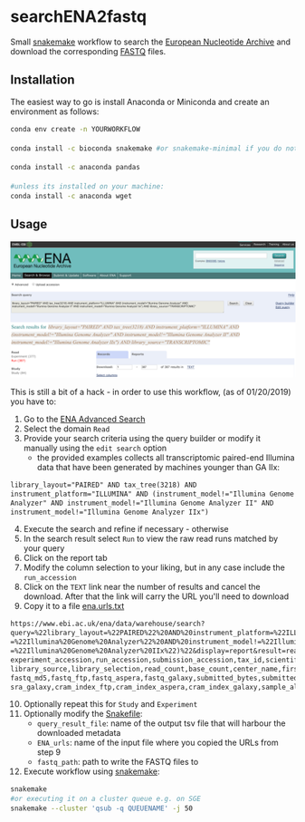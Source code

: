 # searchENA2fastq
Small [snakemake](https://snakemake.readthedocs.io/en/stable/) workflow to search the [European Nucleotide Archive](http://www.ebi.ac.uk/ena) and download the corresponding [FASTQ](https://en.wikipedia.org/wiki/FASTQ_format) files.
## Installation
The easiest way to go is install Anaconda or Miniconda and create an environment as follows:
```bash 
conda env create -n YOURWORKFLOW 

conda install -c bioconda snakemake #or snakemake-minimal if you do not want to use remote providers in other workflows see https://bitbucket.org/snakemake/snakemake/issues/991/python-37-compatibility for details

conda install -c anaconda pandas

#unless its installed on your machine:
conda install -c anaconda wget 
```

## Usage
![ENA Advanced Search Report](ENA_report.png "ENA Advanced Search Report")

This is still a bit of a hack - in order to use this workflow, (as of 01/20/2019) you have to: 
1. Go to the [ENA Advanced Search](https://www.ebi.ac.uk/ena/data/warehouse/search)
2. Select the domain `Read`
3. Provide your search criteria using the query builder or modify it manually using the `edit search` option
	* the provided examples collects all transcriptomic paired-end Illumina data that have been generated by machines younger than GA IIx: 
```
library_layout="PAIRED" AND tax_tree(3218) AND instrument_platform="ILLUMINA" AND (instrument_model!="Illumina Genome Analyzer" AND instrument_model!="Illumina Genome Analyzer II" AND instrument_model!="Illumina Genome Analyzer IIx")
```
4. Execute the search and refine if necessary - otherwise
5. In the search result select `Run` to view the raw read runs matched by your query
6. Click on the report tab 
7. Modify the column selection to your liking, but in any case include the `run_accession` 
8. Click on the `TEXT` link near the number of results and cancel the download. After that the link will carry the URL you'll need to download
9. Copy it to a file [ena.urls.txt](ena.urls.txt)
```
https://www.ebi.ac.uk/ena/data/warehouse/search?
query=%22library_layout=%22PAIRED%22%20AND%20instrument_platform=%22ILLUMINA%22%20AND%20library_source=%22TRANSCRIPTOMIC%22%20AND%20tax_tree(3218)%20AND%20(instrument_model!
=%22Illumina%20Genome%20Analyzer%22%20AND%20instrument_model!=%22Illumina%20Genome%20Analyzer%20II%22%20AND%20instrument_model!
=%22Illumina%20Genome%20Analyzer%20IIx%22)%22&display=report&result=read_run&fields=study_accession,secondary_study_accession,sample_accession,secondary_sample_accession,
experiment_accession,run_accession,submission_accession,tax_id,scientific_name,instrument_platform,instrument_model,library_name,nominal_length,library_layout,library_strategy,
library_source,library_selection,read_count,base_count,center_name,first_public,last_updated,experiment_title,study_title,study_alias,experiment_alias,run_alias,fastq_bytes,
fastq_md5,fastq_ftp,fastq_aspera,fastq_galaxy,submitted_bytes,submitted_md5,submitted_ftp,submitted_aspera,submitted_galaxy,submitted_format,sra_bytes,sra_md5,sra_ftp,sra_aspera,
sra_galaxy,cram_index_ftp,cram_index_aspera,cram_index_galaxy,sample_alias,broker_name,sample_title,nominal_sdev,first_created&download=txt
```
10. Optionally repeat this for `Study` and `Experiment`
11. Optionally modify the [Snakefile](Snakefile): 
	* `query_result_file`: name of the output tsv file that will harbour the downloaded metadata
	* `ENA_urls`: name of the input file where you copied the URLs from step 9
	* `fastq_path`: path to write the FASTQ files to
12. Execute workflow using [snakemake](https://snakemake.readthedocs.io/en/stable/):
```bash
snakemake
#or executing it on a cluster queue e.g. on SGE
snakemake --cluster 'qsub -q QUEUENAME' -j 50
```
